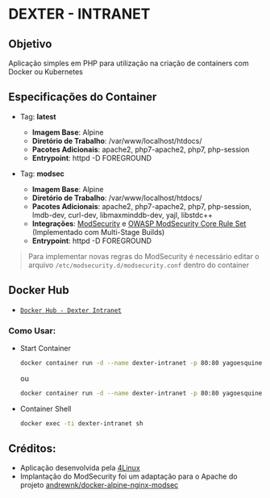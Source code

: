 DEXTER - INTRANET
=================

Objetivo
--------

Aplicação simples em PHP para utilização na criação de containers com Docker ou Kubernetes

Especificações do Container
---------------------------

* Tag: **latest**
	- **Imagem Base**: Alpine
	- **Diretório de Trabalho**: /var/www/localhost/htdocs/
	- **Pacotes Adicionais**: apache2, php7-apache2, php7, php-session
	- **Entrypoint**: httpd -D FOREGROUND

* Tag: **modsec**
	- **Imagem Base**: Alpine
	- **Diretório de Trabalho**: /var/www/localhost/htdocs/
	- **Pacotes Adicionais**: apache2, php7-apache2, php7, php-session, lmdb-dev, curl-dev, libmaxminddb-dev, yajl, libstdc++
	- **Integrações**: [ModSecurity](https://github.com/SpiderLabs/ModSecurity) e [OWASP ModSecurity Core Rule Set](https://github.com/coreruleset/coreruleset/) (Implementado com Multi-Stage Builds)
	- **Entrypoint**: httpd -D FOREGROUND

> Para implementar novas regras do ModSecurity é necessário editar o arquivo `/etc/modsecurity.d/modsecurity.conf` dentro do container

Docker Hub
----------

* [`Docker Hub - Dexter Intranet`](https://hub.docker.com/r/yagoesquines/dexter-intranet)

### Como Usar:

* Start Container
  ```bash
  docker container run -d --name dexter-intranet -p 80:80 yagoesquines/dexter-intranet
  ```
  ou
  ```bash
  docker container run -d --name dexter-intranet -p 80:80 yagoesquines/dexter-intranet:modsec
  ```
* Container Shell
  ```bash
  docker exec -ti dexter-intranet sh
  ```

Créditos:
---------

* Aplicação desenvolvida pela [4Linux](https://4linux.com.br)
* Implantação do ModSecurity foi um adaptação para o Apache do projeto [andrewnk/docker-alpine-nginx-modsec](https://github.com/andrewnk/docker-alpine-nginx-modsec)
